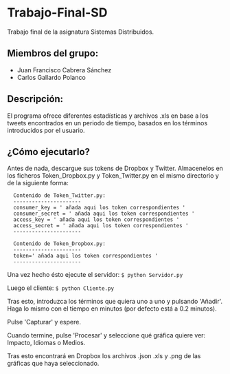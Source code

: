 # Trabajo-Final-SD
Trabajo final de la asignatura Sistemas Distribuidos.

## Miembros del grupo:
  - Juan Francisco Cabrera Sánchez
  - Carlos Gallardo Polanco

## Descripción:
  El programa ofrece diferentes estadísticas y archivos .xls en base a los
  tweets encontrados en un periodo de tiempo, basados en los términos
  introducidos por el usuario.

## ¿Cómo ejecutarlo?
  Antes de nada, descargue sus tokens de Dropbox y Twitter.
  Almacenelos en los ficheros Token_Dropbox.py y Token_Twitter.py
  en el mismo directorio y de la siguiente forma:

      Contenido de Token_Twitter.py:
      ----------------------
      consumer_key = ' añada aqui los token correspondientes '
      consumer_secret = ' añada aqui los token correspondientes '
      access_key = ' añada aqui los token correspondientes '
      access_secret = ' añada aqui los token correspondientes '
      ----------------------

      Contenido de Token_Dropbox.py:
      ----------------------
      token=' añada aqui los token correspondientes '
      ----------------------

  Una vez hecho ésto ejecute el servidor:
    ```
    $ python Servidor.py
    ```

  Luego el cliente:
    ```
    $ python Cliente.py
    ```

  Tras esto, introduzca los términos que quiera uno a uno y pulsando 'Añadir'.
  Haga lo mismo con el tiempo en minutos (por defecto está a 0.2 minutos).

  Pulse 'Capturar' y espere.

  Cuando termine, pulse 'Procesar' y seleccione qué gráfica quiere ver:
  Impacto, Idiomas o Medios.

  Tras esto encontrará en Dropbox los archivos .json .xls y .png de las
  gráficas que haya seleccionado.

